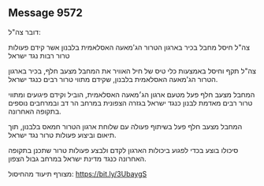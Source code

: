 ## Message 9572

דובר צה"ל: 

צה"ל חיסל מחבל בכיר בארגון הטרור הג'מאעה האסלאמית בלבנון אשר קידם פעולות טרור רבות נגד ישראל

צה"ל תקף וחיסל באמצעות כלי טיס של חיל האוויר את המחבל מצעב חלף, בכיר בארגון הטרור הג'מאעה האסלאמית בלבנון, שקידם מתווי טרור רבים כנגד ישראל. 

המחבל מצעב חלף פעל מטעם ארגון הג׳מאעה האסלאמית, הוביל וקידם פיגועים ומתווי טרור רבים מאדמת לבנון כנגד ישראל בגזרה הצפונית במרחב הר דב ובמרחבים נוספים בתקופה האחרונה.

המחבל מצעב חלף פעל בשיתוף פעולה עם שלוחת ארגון הטרור חמאס בלבנון, תוך תיאום וביצוע פעולות טרור נגד ישראל.

סיכולו בוצע בכדי לפגוע ביכולות הארגון לקדם ולבצע פעולות טרור שתכנן בתקופה האחרונה כנגד מדינת ישראל במרחב גבול הצפון.

מצורף תיעוד מהחיסול: https://bit.ly/3UbaygS


